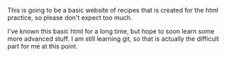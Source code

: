 This is going to be a basic website of recipes that is created for the html practice, so please don't expect too much.

I've known this basic html for a long time, but hope to soon learn some more advanced stuff. I am still learning git, so that is actually the difficult part for me at this point.